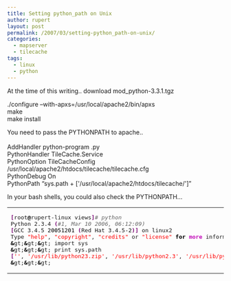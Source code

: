 ```yaml
---
title: Setting python_path on Unix
author: rupert
layout: post
permalink: /2007/03/setting-python_path-on-unix/
categories:
  - mapserver
  - tilecache
tags:
  - linux
  - python
---
```

At the time of this writing.. download mod_python-3.3.1.tgz

./configure &#8211;with-apxs=/usr/local/apache2/bin/apxs  
make  
make install

You need to pass the PYTHONPATH to apache..  
<directory>  
AddHandler python-program .py  
PythonHandler TileCache.Service  
PythonOption TileCacheConfig /usr/local/apache2/htdocs/tilecache/tilecache.cfg  
PythonDebug On  
PythonPath &#8220;sys.path + ['/usr/local/apache2/htdocs/tilecache/']&#8221;  
</directory>

In your bash shells, you could also check the PYTHONPATH&#8230;

<div class="wp_syntax">
  <table>
    <tr>
      <td class="code">
        <pre class="bash" style="font-family:monospace;"><span style="color: #7a0874; font-weight: bold;">&#91;</span>root<span style="color: #000000; font-weight: bold;">@</span>rupert-linux views<span style="color: #7a0874; font-weight: bold;">&#93;</span><span style="color: #666666; font-style: italic;"># python</span>
Python 2.3.4 <span style="color: #7a0874; font-weight: bold;">&#40;</span><span style="color: #666666; font-style: italic;">#1, Mar 10 2006, 06:12:09)</span>
<span style="color: #7a0874; font-weight: bold;">&#91;</span>GCC 3.4.5 <span style="color: #000000;">20051201</span> <span style="color: #7a0874; font-weight: bold;">&#40;</span>Red Hat 3.4.5-<span style="color: #000000;">2</span><span style="color: #7a0874; font-weight: bold;">&#41;</span><span style="color: #7a0874; font-weight: bold;">&#93;</span> on linux2
Type <span style="color: #ff0000;">"help"</span>, <span style="color: #ff0000;">"copyright"</span>, <span style="color: #ff0000;">"credits"</span> or <span style="color: #ff0000;">"license"</span> <span style="color: #000000; font-weight: bold;">for</span> <span style="color: #c20cb9; font-weight: bold;">more</span> information.
<span style="color: #000000; font-weight: bold;">&</span>gt;<span style="color: #000000; font-weight: bold;">&</span>gt;<span style="color: #000000; font-weight: bold;">&</span>gt; import sys
<span style="color: #000000; font-weight: bold;">&</span>gt;<span style="color: #000000; font-weight: bold;">&</span>gt;<span style="color: #000000; font-weight: bold;">&</span>gt; print sys.path
<span style="color: #7a0874; font-weight: bold;">&#91;</span><span style="color: #ff0000;">''</span>, <span style="color: #ff0000;">'/usr/lib/python23.zip'</span>, <span style="color: #ff0000;">'/usr/lib/python2.3'</span>, <span style="color: #ff0000;">'/usr/lib/python2.3/plat-linux2'</span>, <span style="color: #ff0000;">'/usr/lib/python2.3/lib-tk'</span>, <span style="color: #ff0000;">'/usr/lib/python2.3/lib-dynload'</span>, <span style="color: #ff0000;">'/usr/lib/python2.3/site-packages'</span>, <span style="color: #ff0000;">'/usr/lib/python2.3/site-packages/gtk-2.0'</span><span style="color: #7a0874; font-weight: bold;">&#93;</span>
<span style="color: #000000; font-weight: bold;">&</span>gt;<span style="color: #000000; font-weight: bold;">&</span>gt;<span style="color: #000000; font-weight: bold;">&</span>gt;</pre>
      </td>
    </tr>
  </table>
</div>